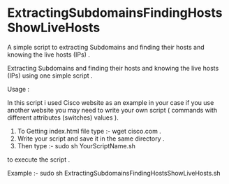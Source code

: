 # ExtractingSubdomainsFindingHostsShowLiveHosts
A simple script to extracting Subdomains and finding their hosts and knowing the live hosts (IPs) .

Extracting Subdomains and finding their hosts and knowing the live hosts (IPs) using one simple script .

Usage : 

In this script i used Cisco website as an example in your case if you use another website you may need to write your own script ( commands with different attributes (switches) values ).

1. To Getting index.html file type :- wget cisco.com  .
2. Write your script and save it in the same directory .
3. Then type :-  sudo sh YourScriptName.sh 

to execute the script .

Example :- sudo sh ExtractingSubdomainsFindingHostsShowLiveHosts.sh 

